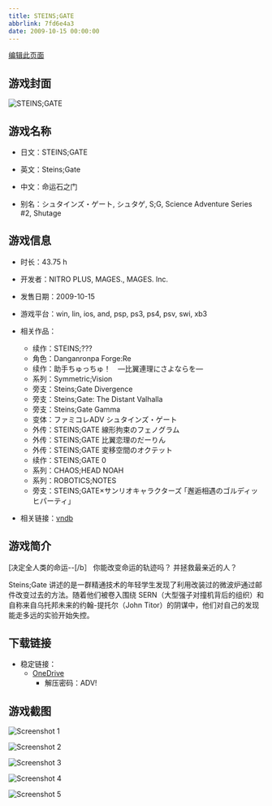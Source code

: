 ```yaml
---
title: STEINS;GATE
abbrlink: 7fd6e4a3
date: 2009-10-15 00:00:00
---
```

[编辑此页面](https://github.com/ACG-3/ADV3-source/blob/main/source/_posts/games/STEINS%3BGATE.md)

## 游戏封面

![STEINS;GATE](https://pan.timero.xyz/d/onedrive/img_lib_001/STEINS%3BGATE_cover.avif)


## 游戏名称

- 日文：STEINS;GATE
- 英文：Steins;Gate
- 中文：命运石之门

- 别名：シュタインズ・ゲート, シュタゲ, S;G, Science Adventure Series #2, Shutage


## 游戏信息

- 时长：43.75 h
- 开发者：NITRO PLUS, MAGES., MAGES. Inc.
- 发售日期：2009-10-15
- 游戏平台：win, lin, ios, and, psp, ps3, ps4, psv, swi, xb3
- 相关作品：
   - 续作：STEINS;???
   - 角色：Danganronpa Forge:Re
   - 续作：助手ちゅっちゅ！　―比翼連理にさよならを―
   - 系列：Symmetric;Vision
   - 旁支：Steins;Gate Divergence
   - 旁支：Steins;Gate: The Distant Valhalla
   - 旁支：Steins;Gate Gamma
   - 变体：ファミコレADV シュタインズ・ゲート
   - 外传：STEINS;GATE 線形拘束のフェノグラム
   - 外传：STEINS;GATE 比翼恋理のだーりん
   - 外传：STEINS;GATE 変移空間のオクテット
   - 续作：STEINS;GATE 0
   - 系列：CHAOS;HEAD NOAH
   - 系列：ROBOTICS;NOTES
   - 旁支：STEINS;GATE×サンリオキャラクターズ ｢邂逅相遇のゴルディッヒパーティ」

- 相关链接：[vndb](https://vndb.org/v2002)


## 游戏简介

[决定全人类的命运--[/b］
你能改变命运的轨迹吗？
并拯救最亲近的人？

Steins;Gate 讲述的是一群精通技术的年轻学生发现了利用改装过的微波炉通过邮件改变过去的方法。随着他们被卷入围绕 SERN（大型强子对撞机背后的组织）和自称来自乌托邦未来的约翰-提托尔（John Titor）的阴谋中，他们对自己的发现能走多远的实验开始失控。




## 下载链接

- 稳定链接：
    - [OneDrive](https://pan.timero.xyz/onedrive/adv_lib_001/STEINS%3BGATE)
        - 解压密码：ADV!



## 游戏截图


![Screenshot 1](https://pan.timero.xyz/d/onedrive/img_lib_001/STEINS%3BGATE_Screenshot_1.avif)

![Screenshot 2](https://pan.timero.xyz/d/onedrive/img_lib_001/STEINS%3BGATE_Screenshot_2.avif)

![Screenshot 3](https://pan.timero.xyz/d/onedrive/img_lib_001/STEINS%3BGATE_Screenshot_3.avif)

![Screenshot 4](https://pan.timero.xyz/d/onedrive/img_lib_001/STEINS%3BGATE_Screenshot_4.avif)

![Screenshot 5](https://pan.timero.xyz/d/onedrive/img_lib_001/STEINS%3BGATE_Screenshot_5.avif)


